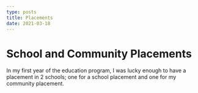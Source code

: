 ```yaml
---
type: posts
title: Placements
date: 2021-03-18
---
```


# School and Community Placements

In my first year of the education program, I was lucky enough to have a placement in 2 schools; one for a school placement and one for my community placement.
